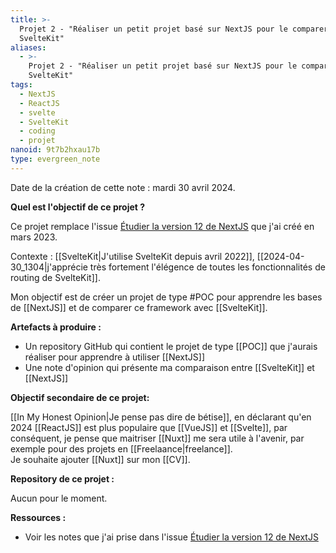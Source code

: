 ```yaml
---
title: >-
  Projet 2 - "Réaliser un petit projet basé sur NextJS pour le comparer avec
  SvelteKit"
aliases:
  - >-
    Projet 2 - "Réaliser un petit projet basé sur NextJS pour le comparer avec
    SvelteKit"
tags:
  - NextJS
  - ReactJS
  - svelte
  - SvelteKit
  - coding
  - projet
nanoid: 9t7b2hxau17b
type: evergreen_note
---
```


Date de la création de cette note : mardi 30 avril 2024.

**Quel est l'objectif de ce projet ?**

Ce projet remplace l'issue [Étudier la version 12 de NextJS](https://github.com/stephane-klein/backlog/issues/171) que j'ai créé en mars 2023.

Contexte : [[SvelteKit|J'utilise SvelteKit depuis avril 2022]], [[2024-04-30_1304|j'apprécie très fortement l'élégence de toutes les fonctionnalités de routing de SvelteKit]].

Mon objectif est de créer un projet de type #POC pour apprendre les bases de [[NextJS]] et de comparer ce framework avec [[SvelteKit]].

**Artefacts à produire :**

- Un repository GitHub qui contient le projet de type [[POC]] que j'aurais réaliser pour apprendre à utiliser [[NextJS]]
- Une note d'opinion qui présente ma comparaison entre [[SvelteKit]] et [[NextJS]]

**Objectif secondaire de ce projet:**

[[In My Honest Opinion|Je pense pas dire de bétise]], en déclarant qu'en 2024 [[ReactJS]] est plus populaire que [[VueJS]] et [[Svelte]], par conséquent, je pense que maitriser [[Nuxt]] me sera utile à l'avenir, par exemple pour des projets en [[Freelaance|freelance]].  
Je souhaite ajouter [[Nuxt]] sur mon [[CV]].

**Repository de ce projet :**

Aucun pour le moment.

**Ressources :**

- Voir les notes que j'ai prise dans l'issue [Étudier la version 12 de NextJS](https://github.com/stephane-klein/backlog/issues/171)
